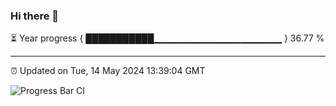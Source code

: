 ### Hi there 👋

⏳ Year progress { ███████████▁▁▁▁▁▁▁▁▁▁▁▁▁▁▁▁▁▁▁ } 36.77 %

---

⏰ Updated on Tue, 14 May 2024 13:39:04 GMT

![Progress Bar CI](https://github.com/IshwaranRudhara/GIT-ACTION/workflows/Progress%20Bar%20CI/badge.svg)
